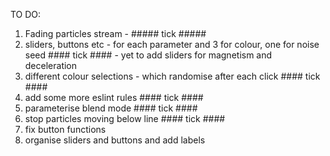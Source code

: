 TO DO:

1. Fading particles stream - ##### tick #####
2. sliders, buttons etc - for each parameter and 3 for colour, one for noise seed #### tick #### - yet to add sliders for magnetism and deceleration 
3. different colour selections - which randomise after each click   #### tick ####
4. add some more eslint rules   #### tick ####
5. parameterise blend mode      #### tick ####
6. stop particles moving below line #### tick ####
7. fix button functions
8. organise sliders and buttons and add labels